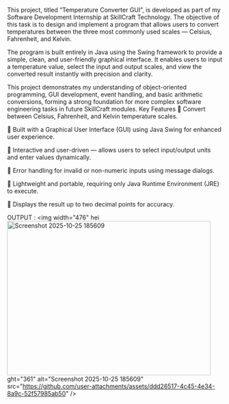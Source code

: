 This project, titled “Temperature Converter GUI”, is developed as part of my Software Development Internship at SkillCraft Technology.
The objective of this task is to design and implement a program that allows users to convert temperatures between the three most commonly used scales — Celsius, Fahrenheit, and Kelvin.

The program is built entirely in Java using the Swing framework to provide a simple, clean, and user-friendly graphical interface.
It enables users to input a temperature value, select the input and output scales, and view the converted result instantly with precision and clarity.

This project demonstrates my understanding of object-oriented programming, GUI development, event handling, and basic arithmetic conversions, forming a strong foundation for more complex software engineering tasks in future SkillCraft modules.
Key Features
🔹 Convert between Celsius, Fahrenheit, and Kelvin temperature scales.

🔹 Built with a Graphical User Interface (GUI) using Java Swing for enhanced user experience.

🔹 Interactive and user-driven — allows users to select input/output units and enter values dynamically.

🔹 Error handling for invalid or non-numeric inputs using message dialogs.

🔹 Lightweight and portable, requiring only Java Runtime Environment (JRE) to execute.

🔹 Displays the result up to two decimal points for accuracy.

OUTPUT : 
<img width="476" hei<img width="476" height="361" alt="Screenshot 2025-10-25 185609" src="https://github.com/user-attachments/assets/02576430-a8ed-4f6c-9e48-b6656e19e520" />
ght="361" alt="Screenshot 2025-10-25 185609" src="https://github.com/user-attachments/assets/ddd26517-4c45-4e34-8a9c-52f57985ab50" />

